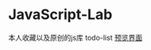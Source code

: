 # JavaScript-Lab
本人收藏以及原创的js库
todo-list   [预览界面](https://www.html5tricks.com/demo/css3-svg-todo-list/index.html)

